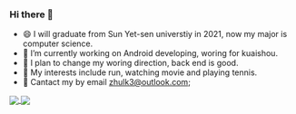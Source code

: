 ### Hi there 👋

<!--
**zhulk3/zhulk3** is a ✨ _special_ ✨ repository because its `README.md` (this file) appears on your GitHub profile.

Here are some ideas to get you started:-->

- 😄 I will graduate from Sun Yet-sen universtiy in 2021, now my major is computer science.
- 🔭 I’m currently working on Android developing, woring for kuaishou.
- 🌱 I plan to change my woring direction, back end is good.
- 👯 My interests include run, watching movie and playing tennis.
- 💬 Cantact my by email zhulk3@outlook.com;

<!--[![Top Langs](https://github-readme-stats.vercel.app/api/top-langs/?username=zhulk3)](https://github.com/anuraghazra/github-readme-stats)
[![Anurag's github stats](https://github-readme-stats.vercel.app/api?username=zhulk3)](https://github.com/anuraghazra/github-readme-stats) -->
<a href="https://github.com/anuraghazra/github-readme-stats">
  <img align="center" src="https://github-readme-stats.vercel.app/api/pin/?username=anuraghazra&repo=github-readme-stats" />
</a>
<a href="https://github.com/anuraghazra/convoychat">
  <img align="center" src="https://github-readme-stats.vercel.app/api/pin/?username=anuraghazra&repo=convoychat" />
</a>

